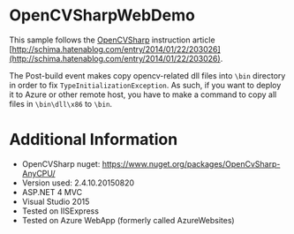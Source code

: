 # OpenCVSharpWebDemo
This sample follows the [OpenCVSharp](https://github.com/shimat/opencvsharp) instruction article [http://schima.hatenablog.com/entry/2014/01/22/203026](http://schima.hatenablog.com/entry/2014/01/22/203026).

The Post-build event makes copy opencv-related dll files into `\bin` directory in order to fix `TypeInitializationException`. As such, if you want to deploy it to Azure or other remote host, you have to make a command to copy all files in `\bin\dll\x86` to `\bin`.

# Additional Information
- OpenCVSharp nuget: https://www.nuget.org/packages/OpenCvSharp-AnyCPU/
- Version used: 2.4.10.20150820
- ASP.NET 4 MVC
- Visual Studio 2015
- Tested on IISExpress
- Tested on Azure WebApp (formerly called AzureWebsites)
